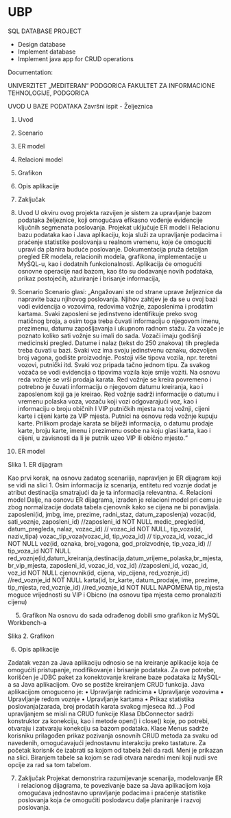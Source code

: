 # UBP
 SQL DATABASE PROJECT
 - Design database
 - Implement database
 - Implement java app for CRUD operations

Documentation:

UNIVERZITET „MEDITERAN“ PODGORICA
FAKULTET ZA INFORMACIONE TEHNOLOGIJE, PODGORICA





 


UVOD U BAZE PODATAKA
Završni ispit - Željeznica

1.	Uvod	
2.	Scenario	
3.	ER model	
4.	Relacioni model	
5.	Grafikon	
6. Opis aplikacije	
7.	Zaključak

1.	Uvod 
U okviru ovog projekta razvijen je sistem za upravljanje bazom podataka željeznice, koji omogućava efikasno vođenje evidencije ključnih segmenata poslovanja. Projekat uključuje ER model i Relacionu bazu podataka kao i Java aplikaciju, koja služi za upravljanje podacima i praćenje statistike poslovanja u realnom vremenu, koje će omoguciti upravi da planira buduće poslovanje. Dokumentacija pruža detaljan pregled ER modela, relacionih modela, grafikona, implementacije u MySQL-u, kao i dodatnih funkcionalnosti. Aplikacija će omogućiti osnovne operacije nad bazom, kao što su dodavanje novih podataka, prikaz postojećih, ažuriranje i brisanje informacija,
 
2.	Scenario
Scenario glasi:
„Angažovani ste od strane uprave željeznice da napravite bazu njihovog poslovanja. Njihov zahtjev je da se u ovoj bazi vodi evidencija o vozovima, redovima vožnje, zaposlenima i prodatim kartama. Svaki zaposleni se jedinstveno identifikuje preko svog matičnog broja, a osim toga treba čuvati informaciju o njegovom imenu, prezimenu, datumu zapošljavanja i ukupnom radnom stažu. Za vozače je poznato koliko sati vožnje su imali do sada. Vozači imaju godišnji medicinski pregled. Datume i nalaz (tekst do 250 znakova) tih pregleda treba čuvati u bazi. Svaki voz ima svoju jedinstvenu oznaku, dozvoljen broj vagona, godište proizvodnje. Postoji više tipova vozila, npr. teretni vozovi, putnički itd. Svaki voz pripada tačno jednom tipu. Za svakog vozača se vodi evidencija o tipovima vozila koje smije voziti. Na osnovu reda vožnje se vrši prodaja karata. Red vožnje se kreira povremeno i potrebno je čuvati informaciju o njegovom datumu kreiranja, kao i zaposlenom koji ga je kreirao. Red vožnje sadrži informacije o datumu i vremenu polaska voza, vozaču koji vozi odgovarajući voz, kao i informaciju o broju običnih I VIP putničkih mjesta na toj vožnji, cijeni karte i cijeni karte za VIP mjesta. Putnici na osnovu reda vožnje kupuju karte. Prilikom prodaje karata se bilježi informacija, o datumu prodaje karte, broju karte, imenu i prezimenu osobe na koju glasi karta, kao i cijeni, u zavisnosti da li je putnik uzeo VIP ili obično mjesto.“
3.	ER model

 
Slika 1. ER dijagram

Kao prvi korak, na osnovu zadatog scenariija, napravljen je ER dijagram koji se vidi na slici 1. Osim informacija iz scenarija, entitetu red voznje dodat je atribut destinacija smatrajući da je ta informacija relevantna. 
4.	Relacioni model 
Dalje, na osnovu ER dijagrama, izrađen je relacioni model pri cemu je zbog normalizacije dodata tabela cjenovnik kako se cijena ne bi ponavljala.
zaposleni(id, jmbg, ime, prezime, radni_staz, datum_zaposlenja) 
vozac(id, sati_voznje, zaposleni_id) //zaposleni_id NOT NULL
medic_pregled(id, datum_pregleda, nalaz, vozac_id) // vozac_id NOT NULL,
tip_voza(id, naziv_tipa)
vozac_tip_voza(vozac_id, tip_voza_id) // tip_voza_id, vozac_id NOT NULL
voz(id, oznaka, broj_vagona, god_proizvodnje, tip_voza_id) // tip_voza_id NOT NULL
red_voznje(id,datum_kreiranja,destinacija,datum_vrijeme_polaska,br_mjesta, br_vip_mjesta, zaposleni_id, vozac_id, voz_id) //zaposleni_id, vozac_id, voz_id NOT NULL
cjenovnik(id, cijena, vip_cijena, red_voznje_id) //red_voznje_id NOT NULL
karta(id, br_karte, datum_prodaje, ime, prezime, tip_mjesta, red_voznje_id) //red_voznje_id NOT NULL 
NAPOMENA tip_mjesta moguce vrijednosti su VIP i Obicno (na osnovu tipa mjesta cemo pronalaziti cijenu)

 
5.	Grafikon
Na osnovu do sada odrađenog dobili smo grafikon iz MySQL Workbench-a
 
Slika 2. Grafikon

6. Opis aplikacije 
  
Zadatak vezan za Java aplikaciju odnosio se na kreiranje aplikacije koja će omogućiti pristupanje, modifikovanje i brisanje podataka. Za ove potrebe, korišćen je JDBC paket za konektovanje kreirane baze podataka iz MySQL-a sa Java aplikacijom. Ovo se postiže kreiranjem CRUD funkcija. 
Java aplikacijom omoguceno je:
•	Upravljanje radnicima
•	Upravljanje vozovima
•	Upravljanje redom voznje
•	Upravljanje kartama
•	Prikaz statistika poslovanja(zarada, broj prodatih karata svakog mjeseca itd…)
Pod upravljanjem se misli na CRUD funkcije
Klasa DbConnector sadrži konstruktor za konekciju, kao i metode open() i close() koje, po potrebi, otvaraju i zatvaraju konekciju sa bazom podataka. 
Klase Menus sadrže korisniku prilagođen prikaz pozivanja osnovnih CRUD metoda za svaku od navedenih, omogućavajući jednostavnu interakciju preko tastature. 
Za početak korisnik će izabrati sa kojom od tabela želi da radi.  Meni je prikazan na slici. Biranjem tabele sa kojom se radi otvara naredni meni koji nudi sve opcije za rad sa tom tabelom.

 

7.	Zaključak 
Projekat demonstrira razumijevanje scenarija, modelovanje ER i relacionog dijagrama, te povezivanje baze sa Java aplikacijom koja omogućava jednostavno upravljanje podacima i praćenje statistike poslovanja koja će omogućiti poslodavcu dalje planiranje i razvoj poslovanja.
